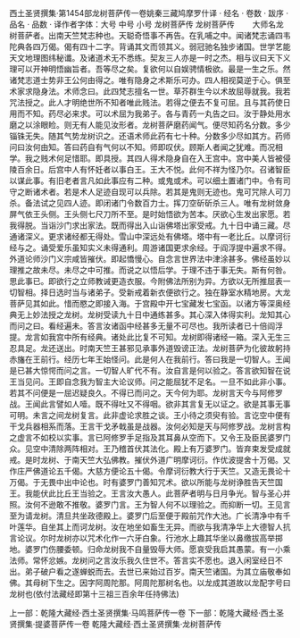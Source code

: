 西土圣贤撰集·第1454部龙树菩萨传一卷姚秦三藏鸠摩罗什译
· 经名 · 卷数 · 跋序
· 品名 · 品数 · 译作者字体：大号 中号 小号
龙树菩萨传
龙树菩萨传
　　大师名龙树菩萨者。出南天竺梵志种也。天聪奇悟事不再告。在乳哺之中。闻诸梵志诵四韦陀典各四万偈。偈有四十二字。背诵其文而领其义。弱冠驰名独步诸国。世学艺能天文地理图纬秘谶。及诸道术无不悉练。契友三人亦是一时之杰。相与议曰天下义理可以开神明悟幽旨者。吾等尽之矣。复欲何以自娱骋情极欲。最是一生之乐。然诸梵志道士势非王公何由得之。唯有隐身之术斯乐可办。四人相视莫逆于心。俱至术家求隐身法。术师念曰。此四梵志擅名一世。草芥群生今以术故屈辱就我。我若咒法授之。此人才明绝世所不知者唯此贱法。若得之便去不复可屈。且与其药使日用而不知。药尽必来求。可以术屈为我弟子。各与青药一丸告之曰。汝于静处用水磨之以涂眼睑。则无有人能见汝形者。龙树菩萨磨药闻气。便尽知药名分数。多少锱铢无失。随其气势龙树识之。还语术师此药有七十种。分数多少尽如其方。药师问曰汝何由知。答曰药自有气何以不知。师即叹伏。顾斯人者闻之犹难。而况相学。我之贱术何足惜耶。即具授。其四人得术隐身自在入王宫中。宫中美人皆被侵陵百余日。后宫中人有怀妊者以事白王。王大不悦。此何不祥为怪乃尔。召诸智臣以谋此事。有旧老者言凡如此事应有二种。或鬼或术。可以细土置诸门中。令有司守之断诸术者。若是术人足迹自现可以兵除。若其是鬼则无迹也。鬼可咒除人可刀杀。备法试之见四人迹。即闭诸门令数百力士。挥刀空斫斫杀三人。唯有龙树敛身屏气依王头侧。王头侧七尺刀所不至。是时始悟欲为苦本。厌欲心生发出家愿。若我得脱。当诣沙门求出家法。既而得出入山诣佛塔出家受戒。九十日中诵三藏。尽通诸深义。更求诸经都无得处。雪山中深远处有佛塔。塔中有一老比丘。以摩诃衍经与之。诵受爱乐虽知实义未得通利。周游诸国更求余经。于阎浮提中遍求不得。外道论师沙门义宗咸皆摧伏。即起憍慢心。自念言世界法中津涂甚多。佛经虽妙以理推之故未尽。未尽之中可推。而说之以悟后学。于理不违于事无失。斯有何咎。思此事已。即欲行之立师教诫更造衣服。今附佛法所别为异。方欲以无所推屈表一切智相。择日选时当与诸弟子。受新戒着新衣便欲行之。独在静室水精地房。大龙菩萨见其如此。惜而愍之即接入海。于宫殿中开七宝藏发七宝函。以诸方等深奥经典无上妙法授之龙树。龙树受读九十日中通练甚多。其心深入体得实利。龙知其心而问之曰。看经遍未。答言汝诸函中经甚多无量不可尽也。我所读者已十倍阎浮提。龙言如我宫中所有经典。诸处此比复不可知。龙树即得诸经一箱。深入无生三忍具足。龙还送出。时南天竺王甚邪见承事外道毁谤正法。龙树菩萨为化彼故躬持赤旛在王前行。经历七年王始怪问。此是何人在我前行。答曰我是一切智人。王闻是已甚大惊愕而问之言。一切智人旷代不有。汝自言是何以验之。答言欲知智在说王当见问。王即自念我为智主大论议师。问之能屈犹不足名。一旦不如此非小事。若其不问便是一屈迟疑良久。不得已而问之。天今何为耶。龙树言天今与阿修罗战。王闻此言譬如人噎。既不得吐又不得咽。欲非其言复无以证之。欲是其事无事可明。未言之间龙树复言。此非虚论求胜之谈。王小待之须臾有验。言讫空中便有干戈兵器相系而落。王言干戈矛戟虽是战器。汝何必知是天与阿修罗战。龙树言构之虚言不如校以实事。言已阿修罗手足指及其耳鼻从空而下。又令王及臣民婆罗门众。见空中清除两阵相对。王乃稽首伏其法化。殿上有万婆罗门。皆弃束发受成就戒。是时龙树、于南天竺大弘佛教。摧伏外道广明摩诃衍。作优波提舍十万偈。又作庄严佛道论五千偈。大慈方便论五十偈。令摩诃衍教大行于天竺。又造无畏论十万偈。于无畏中出中论也。时有婆罗门善知咒术。欲以所能与龙树诤胜告天竺国王。我能伏此比丘王当验之。王言汝大愚人。此菩萨者明与日月争光。智与圣心并照。汝何不逊敢不推敬。婆罗门言。王为智人何不以理验之。而抑断一切。王见言至为请龙树。清旦共坐政德殿上。婆罗门后至便于殿前咒作大池。广长清净中有千叶莲华。自坐其上而诃龙树。汝在地坐如畜生无异。而欲与我清净华上大德智人抗言论议。尔时龙树亦以咒术化作一六牙白象。行池水上趣其华坐以鼻缴拔高举掷地。婆罗门伤腰委顿。归命龙树我不自量毁辱大师。愿哀受我启其愚蒙。有一小乘法师。常怀忿嫉。龙树问之言汝乐我久住世不。答言实不愿也。退入闲室经日不出。弟子破户看之遂蝉蜕而去。去世已来始过百岁。南天竺诸国。为其立庙敬奉如佛。其母树下生之。因字阿周陀那。阿周陀那树名也。以龙成其道故以龙配字号曰龙树也(依付法藏经即第十三祖三百余年任持佛法)

上一部：乾隆大藏经·西土圣贤撰集·马鸣菩萨传一卷
下一部：乾隆大藏经·西土圣贤撰集·提婆菩萨传一卷
乾隆大藏经·西土圣贤撰集·龙树菩萨传